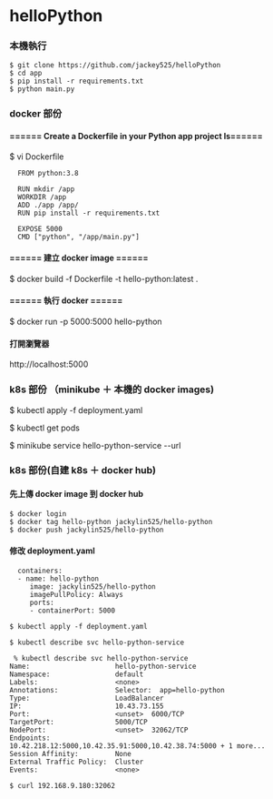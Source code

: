# helloPython

### 本機執行

```
$ git clone https://github.com/jackey525/helloPython
$ cd app
$ pip install -r requirements.txt
$ python main.py
```

### docker 部份

#### ====== Create a Dockerfile in your Python app project ls======

$ vi Dockerfile
```
  FROM python:3.8

  RUN mkdir /app
  WORKDIR /app
  ADD ./app /app/
  RUN pip install -r requirements.txt

  EXPOSE 5000
  CMD ["python", "/app/main.py"]
```
#### ====== 建立 docker image ======
$ docker build -f Dockerfile -t hello-python:latest .

#### ====== 執行 docker ======
$ docker run -p 5000:5000 hello-python

#### 打開瀏覽器
http://localhost:5000


### k8s 部份 （minikube ＋ 本機的 docker images)

$ kubectl apply -f deployment.yaml

$ kubectl get pods

$ minikube service hello-python-service  --url


### k8s 部份(自建 k8s ＋ docker hub)

#### 先上傳 docker image 到 docker hub

```
$ docker login
$ docker tag hello-python jackylin525/hello-python
$ docker push jackylin525/hello-python
```
#### 修改  deployment.yaml
```
  containers:
  - name: hello-python
     image: jackylin525/hello-python
     imagePullPolicy: Always
     ports:
     - containerPort: 5000
```
```
$ kubectl apply -f deployment.yaml

$ kubectl describe svc hello-python-service
```
```
 % kubectl describe svc hello-python-service               
Name:                     hello-python-service
Namespace:                default
Labels:                   <none>
Annotations:              Selector:  app=hello-python
Type:                     LoadBalancer
IP:                       10.43.73.155
Port:                     <unset>  6000/TCP
TargetPort:               5000/TCP
NodePort:                 <unset>  32062/TCP
Endpoints:                10.42.218.12:5000,10.42.35.91:5000,10.42.38.74:5000 + 1 more...
Session Affinity:         None
External Traffic Policy:  Cluster
Events:                   <none>
```
```
$ curl 192.168.9.180:32062
```
